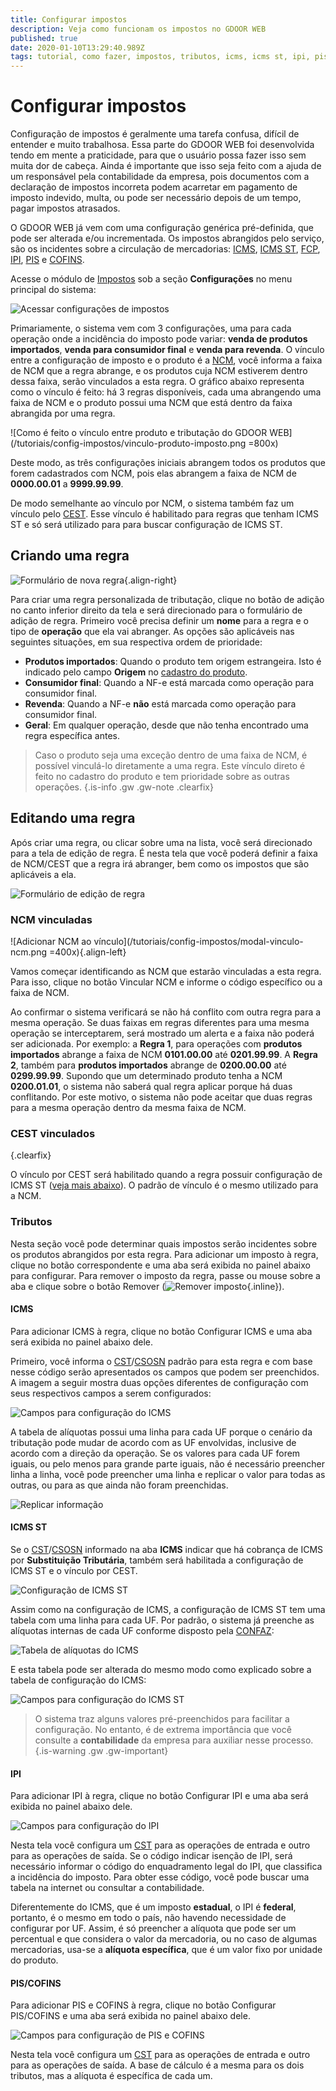 ```yaml
---
title: Configurar impostos
description: Veja como funcionam os impostos no GDOOR WEB
published: true
date: 2020-01-10T13:29:40.989Z
tags: tutorial, como fazer, impostos, tributos, icms, icms st, ipi, pis, cofins, ncm, cest
---
```


# Configurar impostos

Configuração de impostos é geralmente uma tarefa confusa, difícil de entender e muito trabalhosa. Essa parte do GDOOR WEB foi desenvolvida tendo em mente a praticidade, para que o usuário possa fazer isso sem muita dor de cabeça. Ainda é importante que isso seja feito com a ajuda de um responsável pela contabilidade da empresa, pois documentos com a declaração de impostos incorreta podem acarretar em pagamento de imposto indevido, multa, ou pode ser necessário depois de um tempo, pagar impostos atrasados.

O GDOOR WEB já vem com uma configuração genérica pré-definida, que pode ser alterada e/ou incrementada. Os impostos abrangidos pelo serviço, são os incidentes sobre a circulação de mercadorias: [ICMS](/glossario#icms), [ICMS ST](/glossario#icms-st), [FCP](/glossario#fcp), [IPI](/glossario#ipi), [PIS](/glossario#pis) e [COFINS](/glossario#cofins).

Acesse o módulo de [Impostos](/configuracoes/impostos) sob a seção **Configurações** no menu principal do sistema:

![Acessar configurações de impostos](/tutoriais/config-impostos/acessar-config-imposto.png)

Primariamente, o sistema vem com 3 configurações, uma para cada operação onde a incidência do imposto pode variar: **venda de produtos importados**, **venda para consumidor final** e **venda para revenda**. O vínculo entre a configuração de imposto e o produto é a [NCM](/glossario#ncm), você informa a faixa de NCM que a regra abrange, e os produtos cuja NCM estiverem dentro dessa faixa, serão vinculados a esta regra. O gráfico abaixo representa como o vínculo é feito: há 3 regras disponíveis, cada uma abrangendo uma faixa de NCM e o produto possui uma NCM que está dentro da faixa abrangida por uma regra.

![Como é feito o vínculo entre produto e tributação do GDOOR WEB](/tutoriais/config-impostos/vinculo-produto-imposto.png =800x)

Deste modo, as três configurações iniciais abrangem todos os produtos que forem cadastrados com NCM, pois elas abrangem a faixa de NCM de **0000.00.01** a **9999.99.99**.

De modo semelhante ao vínculo por NCM, o sistema também faz um vínculo pelo [CEST](/glossario#cest). Esse vínculo é habilitado para regras que tenham ICMS ST e só será utilizado para para buscar configuração de ICMS ST.

## Criando uma regra

![Formulário de nova regra](/tutoriais/config-impostos/nova-regra-formulario.png){.align-right}

Para criar uma regra personalizada de tributação, clique no botão de adição no canto inferior direito da tela e será direcionado para o formulário de adição de regra. Primeiro você precisa definir um **nome** para a regra e o tipo de **operação** que ela vai abranger. As opções são aplicáveis nas seguintes situações, em sua respectiva ordem de prioridade:

- **Produtos importados**:
Quando o produto tem origem estrangeira. Isto é indicado pelo campo **Origem** no [cadastro do produto](/cadastros/produtos).
- **Consumidor final**:
Quando a NF-e está marcada como operação para consumidor final.
- **Revenda**:
Quando a NF-e **não** está marcada como operação para consumidor final.
- **Geral**:
Em qualquer operação, desde que não tenha encontrado uma regra específica antes.

> Caso o produto seja uma exceção dentro de uma faixa de NCM, é possível vinculá-lo diretamente a uma regra. Este vínculo direto é feito no cadastro do produto e tem prioridade sobre as outras operações.
{.is-info .gw .gw-note .clearfix}

## Editando uma regra

Após criar uma regra, ou clicar sobre uma na lista, você será direcionado para a tela de edição de regra. É nesta tela que você poderá definir a faixa de NCM/CEST que a regra irá abranger, bem como os impostos que são aplicáveis a ela.

![Formulário de edição de regra](/tutoriais/config-impostos/editar-regra-formulario.png)

### NCM vinculadas

![Adicionar NCM ao vínculo](/tutoriais/config-impostos/modal-vinculo-ncm.png =400x){.align-left}

Vamos começar identificando as NCM que estarão vinculadas a esta regra. Para isso, clique no botão <span class=mat-button>Vincular NCM</span> e informe o código específico ou a faixa de NCM.

Ao confirmar o sistema verificará se não há conflito com outra regra para a mesma operação. Se duas faixas em regras diferentes para uma mesma operação se interceptarem, será mostrado um alerta e a faixa não poderá ser adicionada. Por exemplo: a **Regra 1**, para operações com **produtos importados** abrange a faixa de NCM **0101.00.00** até **0201.99.99**. A **Regra 2**, também para **produtos importados** abrange de **0200.00.00** até **0299.99.99**. Supondo que um determinado produto tenha a NCM **0200.01.01**, o sistema não saberá qual regra aplicar porque há duas conflitando. Por este motivo, o sistema não pode aceitar que duas regras para a mesma operação dentro da mesma faixa de NCM.

### CEST vinculados
{.clearfix}

O vínculo por CEST será habilitado quando a regra possuir configuração de ICMS ST ([veja mais abaixo](#icms-st)). O padrão de vínculo é o mesmo utilizado para a NCM.

### Tributos

Nesta seção você pode determinar quais impostos serão incidentes sobre os produtos abrangidos por esta regra. Para adicionar um imposto à regra, clique no botão correspondente e uma aba será exibida no painel abaixo para configurar. Para remover o imposto da regra, passe ou mouse sobre a aba e clique sobre o botão Remover (![Remover imposto](/comum/remove.png){.inline}).

#### ICMS

Para adicionar ICMS à regra, clique no botão <span class=mat-button>Configurar ICMS</span> e uma aba será exibida no painel abaixo dele.

Primeiro, você informa o [CST](/glossario#cst)/[CSOSN](/glossario#csosn) padrão para esta regra e com base nesse código serão apresentados os campos que podem ser preenchidos. A imagem a seguir mostra duas opções diferentes de configuração com seus respectivos campos a serem configurados:

![Campos para configuração do ICMS](/tutoriais/config-impostos/config-icms-campos.png)

A tabela de alíquotas possui uma linha para cada UF porque o cenário da tributação pode mudar de acordo com as UF envolvidas, inclusive de acordo com a direção da operação. Se os valores para cada UF forem iguais, ou pelo menos para grande parte iguais, não é necessário preencher linha a linha, você pode preencher uma linha e replicar o valor para todas as outras, ou para as que ainda não foram preenchidas.

![Replicar informação](/tutoriais/config-impostos/icms-replicate.gif)

#### ICMS ST

Se o [CST](/glossario#cst)/[CSOSN](/glossario#csosn) informado na aba **ICMS** indicar que há cobrança de ICMS por **Substituição Tributária**, também será habilitada a configuração de ICMS ST e o vínculo por CEST.

![Configuração de ICMS ST](/tutoriais/config-impostos/config-icms-st.png)

Assim como na configuração de ICMS, a configuração de ICMS ST tem uma tabela com uma linha para cada UF. Por padrão, o sistema já preenche as alíquotas internas de cada UF conforme disposto pela [CONFAZ](/glossario#confaz):

![Tabela de alíquotas do ICMS](/tutoriais/config-impostos/tabela-icms.jpg)

E esta tabela pode ser alterada do mesmo modo como explicado sobre a tabela de configuração do ICMS:

![Campos para configuração do ICMS ST](/tutoriais/config-impostos/config-icms-st-campos.png)

> O sistema traz alguns valores pré-preenchidos para facilitar a configuração. No entanto, é de extrema importância que você consulte a **contabilidade** da empresa para auxiliar nesse processo.
{.is-warning .gw .gw-important}

#### IPI

Para adicionar IPI à regra, clique no botão <span class=mat-button>Configurar IPI</span> e uma aba será exibida no painel abaixo dele.

![Campos para configuração do IPI](/tutoriais/config-impostos/config-ipi.png)

Nesta tela você configura um [CST](/glossario#cst) para as operações de entrada e outro para as operações de saída. Se o código indicar isenção de IPI, será necessário informar o código do enquadramento legal do IPI, que classifica a incidência do imposto. Para obter esse código, você pode buscar uma tabela na internet ou consultar a contabilidade.

Diferentemente do ICMS, que é um imposto **estadual**, o IPI é **federal**, portanto, é o mesmo em todo o país, não havendo necessidade de configurar por UF. Assim, é só preencher a alíquota que pode ser um percentual e que considera o valor da mercadoria, ou no caso de algumas mercadorias, usa-se a **alíquota específica**, que é um valor fixo por unidade do produto.

#### PIS/COFINS

Para adicionar PIS e COFINS à regra, clique no botão <span class=mat-button>Configurar PIS/COFINS</span> e uma aba será exibida no painel abaixo dele.

![Campos para configuração de PIS e COFINS](/tutoriais/config-impostos/config-pis-cofins.png)

Nesta tela você configura um [CST](/glossario#cst) para as operações de entrada e outro para as operações de saída. A base de cálculo é a mesma para os dois tributos, mas a alíquota é específica de cada um.
